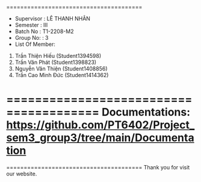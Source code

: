  
======================================= 
+ Supervisor : LÊ THANH NHÂN 
+ Semester : III 
+ Batch No : T1-2208-M2 
+ Group No: : 3 
+ List Of Member: 
1. Trần Thiện Hiếu (Student1394598) 
2. Trần Văn Phát (Student1398823) 
3. Nguyễn Văn Thiện (Student1408856)
4. Trần Cao Minh Đức (Student1414362)
   
======================================= 
Documentations: https://github.com/PT6402/Project_sem3_group3/tree/main/Documentation
======================================= 

======================================= 
Thank you for visit our website.
